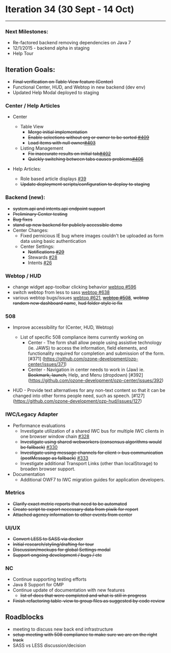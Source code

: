 # Iteration 34 (30 Sept - 14 Oct)

*** 
### Next Milestones:
* Re-factored backend removing dependencies on Java 7
* 12/1/2015 - backend alpha in staging  
* Help Tour

## Iteration Goals:
* ~~Final verification on Table View feature (Center)~~
* Functional Center, HUD, and Webtop in new backend (dev env)
* Updated Help Modal deployed to staging

### Center / Help Articles
* Center
  * Table View
    * ~~Merge initial implementation~~
    * ~~Enable selections without org or owner to be sorted [#409](https://github.com/ozone-development/ozp-center/issues/409)~~
    * ~~Load items with null owner[#403](https://github.com/ozone-development/ozp-center/issues/403)~~
  * Listing Management
    * ~~Fix inaccurate results on initial tab[#402](https://github.com/ozone-development/ozp-center/issues/402)~~
    * ~~Quickly switching between tabs causes problems[#406](https://github.com/ozone-development/ozp-center/issues/406)~~

* Help Articles:
  * Role based article displays [#39](https://github.com/ozone-development/ozp-help/issues/39)
  * ~~Update deployment scripts/configuration to deploy to staging~~

### Backend (new):
* ~~system.api and intents.api endpoint support~~
* ~~Preliminary Center testing~~
* ~~Bug fixes~~
* ~~stand up new backend for publicly accessible demo~~
* Center Changes:
  * Fixed pernicious IE bug where images couldn't be uploaded as form data using basic authentication
  * Center Settings:
    * ~~Notifications [#29](https://github.com/ozone-development/ozp-backend/issues/29)~~
    * Stewards [#28](https://github.com/ozone-development/ozp-backend/issues/28)
    * Intents [#26](https://github.com/ozone-development/ozp-backend/issues/26)

### Webtop / HUD
* change widget app-toolbar clicking behavior [webtop #596](https://github.com/ozone-development/ozp-webtop/issues/596)
* switch webtop from less to sass [webtop #638](https://github.com/ozone-development/ozp-webtop/issues/638)
* various webtop bugs/issues [webtop #621](https://github.com/ozone-development/ozp-webtop/issues/621), ~~[webtop #508](https://github.com/ozone-development/ozp-webtop/issues/508)~~, ~~webtop random new dashboard name~~, ~~hud folder style ie fix~~

### 508
* Improve accessibility for (Center, HUD, Webtop)

  * List of specific 508 compliance items currently working on
    * Center - The form shall allow people using assistive technology (ie. JAWS) to access the information, field elements, and functionality required for completion and submission of the form. [#371] (https://github.com/ozone-development/ozp-center/issues/371)
    * Center - Navigation in center needs to work in (Jaw) ie. ~~Bookmark, launch,~~ Help, and Menu (dropdown)
[#392] (https://github.com/ozone-development/ozp-center/issues/392)

* HUD - Provide text alternatives for any non-text content so that it can be changed into other forms people need, such as speech. [#127] (https://github.com/ozone-development/ozp-hud/issues/127)


### IWC/Legacy Adapter
* Performance evaluations
    * Investigate utilization of a shared IWC bus for multiple IWC clients in one browser window chain [#328](https://github.com/ozone-development/ozp-iwc/issues/328)
    * ~~Investigate using shared webworkers (consensus algorithms would be fallback)~~ [#330](https://github.com/ozone-development/ozp-iwc/issues/330)
    * ~~Investigate using message channels for client-> bus communication (postMessage as fallback)~~ [#333](https://github.com/ozone-development/ozp-iwc/issues/3333)
    * Investigate additional Transport Links (other than localStorage) to broaden browser support.
* Documentation
    * Additional OWF7 to IWC migration guides for application developers.

### Metrics
* ~~Clarify exact metric reports that need to be automated~~
* ~~Create script to export necessary data from piwik for report~~
* ~~Attached agency information to other events from center~~

### UI/UX
* ~~Convert LESS to SASS via docker~~
* ~~Initial research/styling/drafting for tour~~
* ~~Discussion/mockups for global Settings modal~~
* ~~Support ongoing development / bugs / etc~~

### NC
* Continue supporting testing efforts
* Java 8 Support for OMP
* Continue update of documentation with new features
  * ~~list of docs that were completed and what is still in progress~~
* ~~Finish refactoring table-view to group files as suggested by code review~~
  
## Roadblocks
* meeting to discuss new back end infrastructure
* ~~setup meeting with 508 compliance to make sure we are on the right track~~
* SASS vs LESS discussion/decision 